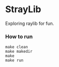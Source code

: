 # StrayLib

Exploring raylib for fun.

### How to run

```shell
make clean
make makedir
make
make run
```